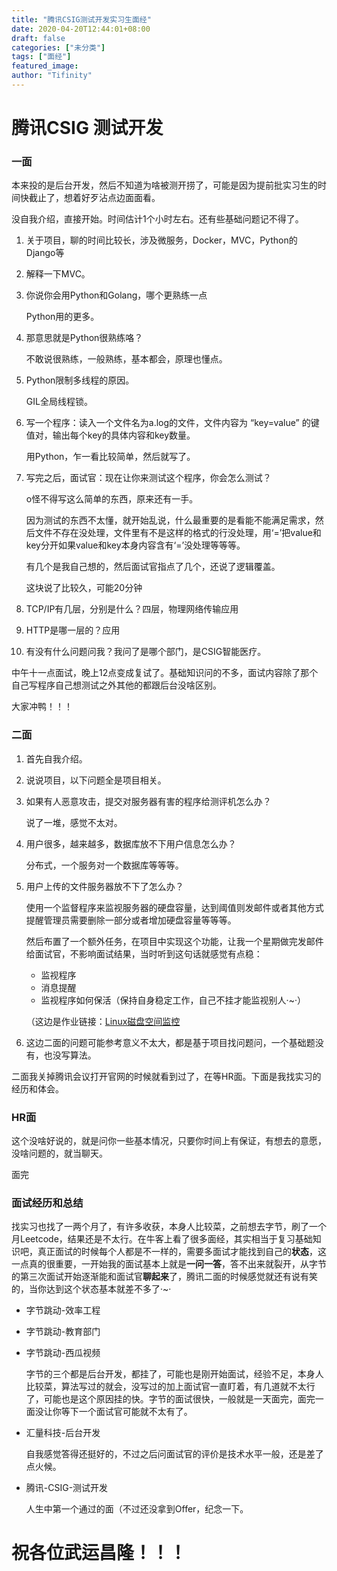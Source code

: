 ```yaml
---
title: "腾讯CSIG测试开发实习生面经"
date: 2020-04-20T12:44:01+08:00
draft: false
categories: ["未分类"]
tags: ["面经"]
featured_image: 
author: "Tifinity"
---
```


# 腾讯CSIG 测试开发 

### 一面

本来投的是后台开发，然后不知道为啥被测开捞了，可能是因为提前批实习生的时间快截止了，想着好歹沾点边面面看。

没自我介绍，直接开始。时间估计1个小时左右。还有些基础问题记不得了。

1. 关于项目，聊的时间比较长，涉及微服务，Docker，MVC，Python的Django等

2. 解释一下MVC。

3. 你说你会用Python和Golang，哪个更熟练一点

   Python用的更多。

4. 那意思就是Python很熟练咯？

   不敢说很熟练，一般熟练，基本都会，原理也懂点。

5. Python限制多线程的原因。

   GIL全局线程锁。

6. 写一个程序：读入一个文件名为a.log的文件，文件内容为 “key=value” 的键值对，输出每个key的具体内容和key数量。

   用Python，乍一看比较简单，然后就写了。

7. 写完之后，面试官：现在让你来测试这个程序，你会怎么测试？

   o怪不得写这么简单的东西，原来还有一手。

   因为测试的东西不太懂，就开始乱说，什么最重要的是看能不能满足需求，然后文件不存在没处理，文件里有不是这样的格式的行没处理，用‘=’把value和key分开如果value和key本身内容含有‘=’没处理等等等。

   有几个是我自己想的，然后面试官指点了几个，还说了逻辑覆盖。

   这块说了比较久，可能20分钟

8. TCP/IP有几层，分别是什么？四层，物理网络传输应用

9. HTTP是哪一层的？应用

10. 有没有什么问题问我？我问了是哪个部门，是CSIG智能医疗。

中午十一点面试，晚上12点变成复试了。基础知识问的不多，面试内容除了那个自己写程序自己想测试之外其他的都跟后台没啥区别。

大家冲鸭！！！



### 二面

1. 首先自我介绍。

2. 说说项目，以下问题全是项目相关。

3. 如果有人恶意攻击，提交对服务器有害的程序给测评机怎么办？

   说了一堆，感觉不太对。

4. 用户很多，越来越多，数据库放不下用户信息怎么办？

   分布式，一个服务对一个数据库等等等。

5. 用户上传的文件服务器放不下了怎么办？

   使用一个监督程序来监视服务器的硬盘容量，达到阈值则发邮件或者其他方式提醒管理员需要删除一部分或者增加硬盘容量等等等。

   然后布置了一个额外任务，在项目中实现这个功能，让我一个星期做完发邮件给面试官，不影响面试结果，当时听到这句话就感觉有点稳：

   - 监视程序
   - 消息提醒
   - 监视程序如何保活（保持自身稳定工作，自己不挂才能监视别人·~·）

   （这边是作业链接：[Linux磁盘空间监控](https://tifinity.github.io/2020/linux磁盘空间监控/)

6. 这边二面的问题可能参考意义不太大，都是基于项目找问题问，一个基础题没有，也没写算法。

二面我关掉腾讯会议打开官网的时候就看到过了，在等HR面。下面是我找实习的经历和体会。



### HR面

这个没啥好说的，就是问你一些基本情况，只要你时间上有保证，有想去的意愿，没啥问题的，就当聊天。

面完



### 面试经历和总结

找实习也找了一两个月了，有许多收获，本身人比较菜，之前想去字节，刷了一个月Leetcode，结果还是不太行。在牛客上看了很多面经，其实相当于复习基础知识吧，真正面试的时候每个人都是不一样的，需要多面试才能找到自己的**状态**，这一点真的很重要，一开始我的面试基本上就是**一问一答**，答不出来就裂开，从字节的第三次面试开始逐渐能和面试官**聊起来**了，腾讯二面的时候感觉就还有说有笑的，当你达到这个状态基本就差不多了·~·

- 字节跳动-效率工程

- 字节跳动-教育部门

- 字节跳动-西瓜视频

  字节的三个都是后台开发，都挂了，可能也是刚开始面试，经验不足，本身人比较菜，算法写过的就会，没写过的加上面试官一直盯着，有几道就不太行了，可能也是这个原因挂的快。字节的面试很快，一般就是一天面完，面完一面没让你等下一个面试官可能就不太有了。

- 汇量科技-后台开发

  自我感觉答得还挺好的，不过之后问面试官的评价是技术水平一般，还是差了点火候。

- 腾讯-CSIG-测试开发

  人生中第一个通过的面（不过还没拿到Offer，纪念一下。



# 祝各位武运昌隆！！！



